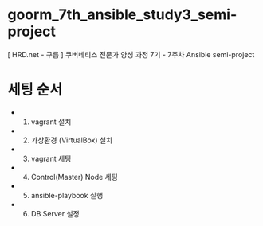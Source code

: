 # goorm_7th_ansible_study3_semi-project
 [ HRD.net - 구름 ] 쿠버네티스 전문가 양성 과정 7기 - 7주차 Ansible semi-project
 
# 세팅 순서
- 01. vagrant 설치
- 02. 가상환경 (VirtualBox) 설치
- 03. vagrant 세팅
- 04. Control(Master) Node 세팅
- 05. ansible-playbook 실행
- 06. DB Server 설정

